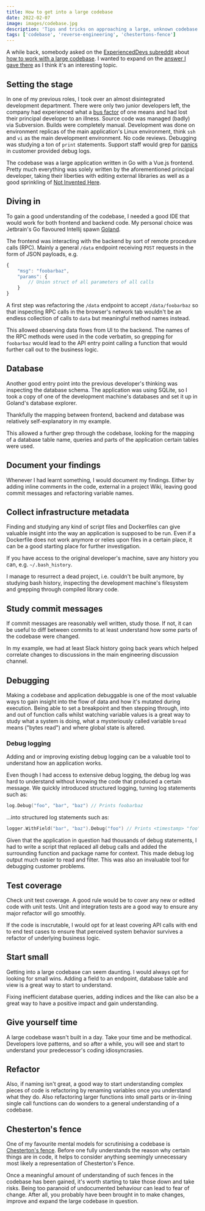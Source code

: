 ```yaml
---
title: How to get into a large codebase
date: 2022-02-07
image: images/codebase.jpg
description: 'Tips and tricks on approaching a large, unknown codebase as a developer'
tags: ['codebase', 'reverse-engineering', 'chestertons-fence']
---
```


A while back, somebody asked on the [ExperiencedDevs subreddit](https://old.reddit.com/r/ExperiencedDevs/) about [how to work with a large codebase](https://old.reddit.com/r/ExperiencedDevs/comments/pnzxfo/how_to_work_with_a_large_codebase/). I wanted to expand on the [answer I gave there](https://old.reddit.com/r/ExperiencedDevs/comments/pnzxfo/how_to_work_with_a_large_codebase/hct2gb1/) as I think it's an interesting topic.

## Setting the stage

In one of my previous roles, I took over an almost disintegrated development department. There were only two junior developers left, the company had experienced what a [bus factor](https://en.wikipedia.org/wiki/Bus_factor) of one means and had lost their principal developer to an illness. Source code was managed (badly) via Subversion. Builds were completely manual. Development was done on environment replicas of the main application's Linux environment, think `ssh` and `vi` as the main development environment. No code reviews. Debugging was studying a ton of `print` statements. Support staff would grep for [panics](https://go.dev/blog/defer-panic-and-recover) in customer provided debug logs.

The codebase was a large application written in Go with a Vue.js frontend. Pretty much everything was solely written by the aforementioned principal developer, taking their liberties with editing external libraries as well as a good sprinkling of [Not Invented Here](https://en.wikipedia.org/wiki/Not_invented_here).

## Diving in

To gain a good understanding of the codebase, I needed a good IDE that would work for both frontend and backend code. My personal choice was Jetbrain's Go flavoured Intellij spawn [Goland](https://www.jetbrains.com/go/).

The frontend was interacting with the backend by sort of remote procedure calls (RPC). Mainly a general `/data` endpoint receiving `POST` requests in the form of JSON payloads, e.g.

```js
{
    "msg": "foobarbaz",
    "params": {
        // Union struct of all parameters of all calls
    }
}
```

A first step was refactoring the `/data` endpoint to accept `/data/foobarbaz` so that inspecting RPC calls in the browser's network tab wouldn't be an endless collection of calls to `data` but meaningful method names instead.

This allowed observing data flows from UI to the backend. The names of the RPC methods were used in the code verbatim, so grepping for `foobarbaz` would lead to the API entry point calling a function that would further call out to the business logic.

## Database

Another good entry point into the previous developer's thinking was inspecting the database schema. The application was using SQLite, so I took a copy of one of the development machine's databases and set it up in Goland's database explorer.

Thankfully the mapping between frontend, backend and database was relatively self-explanatory in my example.

This allowed a further grep through the codebase, looking for the mapping of a database table name, queries and parts of the application certain tables were used.

## Document your findings

Whenever I had learnt something, I would document my findings. Either by adding inline comments in the code, external in a project Wiki, leaving good commit messages and refactoring variable names.

## Collect infrastructure metadata

Finding and studying any kind of script files and Dockerfiles can give valuable insight into the way an application is supposed to be run. Even if a Dockerfile does not work anymore or relies upon files in a certain place, it can be a good starting place for further investigation.

If you have access to the original developer's machine, save any history you can, e.g. `~/.bash_history`.

I manage to resurrect a dead project, i.e. couldn't be built anymore, by studying bash history, inspecting the development machine's filesystem and grepping through compiled library code.

## Study commit messages

If commit messages are reasonably well written, study those. If not, it can be useful to diff between commits to at least understand how some parts of the codebase were changed.

In my example, we had at least Slack history going back years which helped correlate changes to discussions in the main engineering discussion channel.

## Debugging

Making a codebase and application debuggable is one of the most valuable ways to gain insight into the flow of data and how it's mutated during execution. Being able to set a breakpoint and then stepping through, into and out of function calls whilst watching variable values is a great way to study what a system is doing, what a mysteriously called variable `bread` means ("bytes read") and where global state is altered.

### Debug logging

Adding and or improving existing debug logging can be a valuable tool to understand how an application works.

Even though I had access to extensive debug logging, the debug log was hard to understand without knowing the code that produced a certain message. We quickly introduced structured logging, turning log statements such as:

```go
log.Debug("foo", "bar", "baz") // Prints foobarbaz
```

...into structured log statements such as:

```go
logger.WithField("bar", "baz").Debug("foo") // Prints <timestamp> "foo", {"bar": "baz"}
```

Given that the application in question had thousands of debug statements, I had to write a script that replaced all debug calls and added the surrounding function and package name for context. This made debug log output much easier to read and filter. This was also an invaluable tool for debugging customer problems.

## Test coverage

Check unit test coverage. A good rule would be to cover any new or edited code with unit tests. Unit and integration tests are a good way to ensure any major refactor will go smoothly.

If the code is inscrutable, I would opt for at least covering API calls with end to end test cases to ensure that perceived system behavior survives a refactor of underlying business logic.

## Start small

Getting into a large codebase can seem daunting. I would always opt for looking for small wins. Adding a field to an endpoint, database table and view is a great way to start to understand.

Fixing inefficient database queries, adding indices and the like can also be a great way to have a positive impact and gain understanding.

## Give yourself time

A large codebase wasn't built in a day. Take your time and be methodical. Developers love patterns, and so after a while, you will see and start to understand your predecessor's coding idiosyncrasies.

## Refactor

Also, if naming isn't great, a good way to start understanding complex pieces of code is refactoring by renaming variables once you understand what they do. Also refactoring larger functions into small parts or in-lining single call functions can do wonders to a general understanding of a codebase.

## Chesterton's fence

One of my favourite mental models for scrutinising a codebase is [Chesterton's fence](https://fs.blog/2020/03/chestertons-fence/). Before one fully understands the reason why certain things are in code, it helps to consider anything seemingly unnecessary most likely a representation of Chesterton's Fence.

Once a meaningful amount of understanding of such fences in the codebase has been gained, it's worth starting to take those down and take risks. Being too paranoid of undocumented behaviour can lead to fear of change. After all, you probably have been brought in to make changes, improve and expand the large codebase in question.
